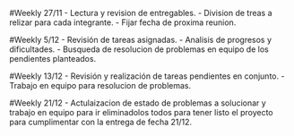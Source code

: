 #Weekly 27/11
    - Lectura y revision de entregables.
    - Division de treas a relizar para cada integrante.
    - Fijar fecha de proxima reunion.


#Weekly 5/12
    - Revisión de tareas asignadas.
    - Analisis de progresos y dificultades.
    - Busqueda de resolucion de problemas en equipo de los pendientes planteados.


#Weekly 13/12
    - Revisión y realización de tareas pendientes en conjunto.
    - Trabajo en equipo para resolucion de problemas.


#Weekly 21/12
    - Actulaizacion de estado de problemas a solucionar y trabajo en equipo para ir eliminadolos todos para tener listo el proyecto para cumplimentar con la entrega de fecha 21/12.